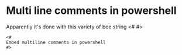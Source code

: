 ﻿# Multi line comments in powershell

Apparently it's done with this variety of bee string <#   #>

	<#
	Embed multiline comments in powershell
	#>

